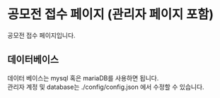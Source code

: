 # 공모전 접수 페이지 (관리자 페이지 포함)
공모전 접수 페이지입니다.


## 데이터베이스
데이터 베이스는 mysql 혹은 mariaDB를 사용하면 됩니다.<br/>
관리자 계정 및 database는 ./config/config.json 에서 수정할 수 있습니다.